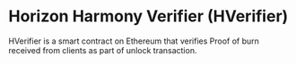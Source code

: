 # Horizon Harmony Verifier (HVerifier)
HVerifier is a smart contract on Ethereum that verifies Proof of burn received from clients as part of unlock transaction. 
